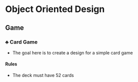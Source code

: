 # Object Oriented Design

## Game

### :clubs: Card Game
 - The goal here is to create a design for a simple card game

#### Rules
 - The deck must have 52 cards